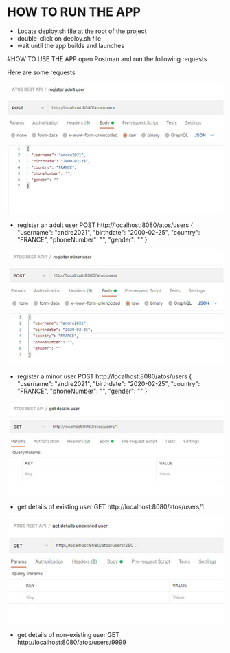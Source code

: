 # HOW TO RUN THE APP
 - Locate deploy.sh file at the root of the project
 - double-click on deploy.sh file
 - wait until the app builds and launches
 
 #HOW TO USE THE APP
  open Postman and run the following requests
  
  Here are some requests
  
  ![register an adult user](1.JPG "register an adult user")
   - register an adult user
   POST http://localhost:8080/atos/users
   {
     "username": "andre2021",
     "birthdate": "2000-02-25",
     "country": "FRANCE",
     "phoneNumber": "",
     "gender": ""
   }
   
   ![register a minor user](2.JPG "register a minor user")
  - register a minor user
  POST http://localhost:8080/atos/users
  {
    "username": "andre2021",
    "birthdate": "2020-02-25",
    "country": "FRANCE",
    "phoneNumber": "",
    "gender": ""
  }
  
  ![get details of existing user](3.JPG "get details of existing user")
  - get details of existing user
    GET http://localhost:8080/atos/users/1
    
   ![get details of non-existing user](4.JPG "get details of non-existing user")
  - get details of non-existing user
    GET http://localhost:8080/atos/users/9999
  
  
  
 
